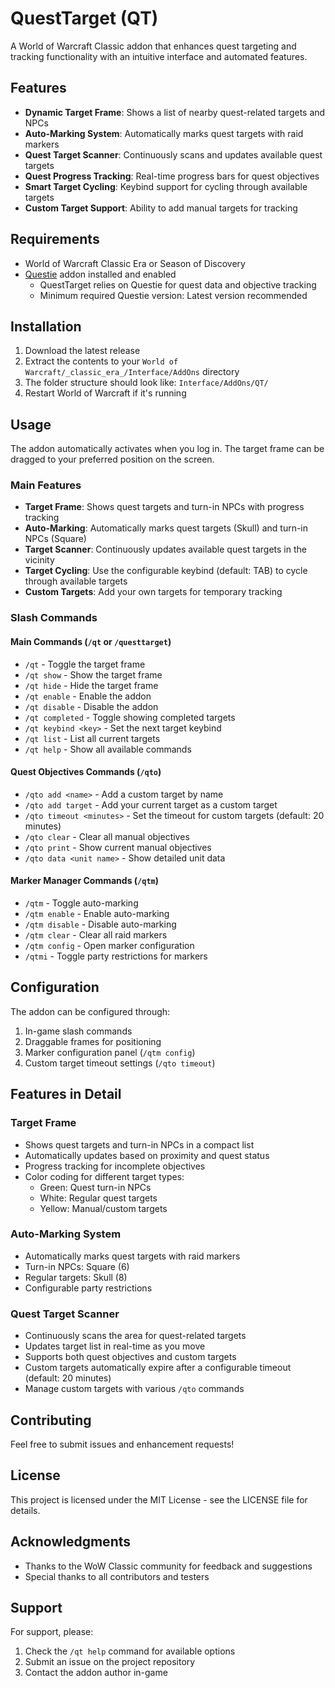 # QuestTarget (QT)

A World of Warcraft Classic addon that enhances quest targeting and tracking functionality with an intuitive interface and automated features.

## Features

- **Dynamic Target Frame**: Shows a list of nearby quest-related targets and NPCs
- **Auto-Marking System**: Automatically marks quest targets with raid markers
- **Quest Target Scanner**: Continuously scans and updates available quest targets
- **Quest Progress Tracking**: Real-time progress bars for quest objectives
- **Smart Target Cycling**: Keybind support for cycling through available targets
- **Custom Target Support**: Ability to add manual targets for tracking

## Requirements

- World of Warcraft Classic Era or Season of Discovery
- [Questie](https://www.curseforge.com/wow/addons/questie) addon installed and enabled
  - QuestTarget relies on Questie for quest data and objective tracking
  - Minimum required Questie version: Latest version recommended

## Installation

1. Download the latest release
2. Extract the contents to your `World of Warcraft/_classic_era_/Interface/AddOns` directory
3. The folder structure should look like: `Interface/AddOns/QT/`
4. Restart World of Warcraft if it's running

## Usage

The addon automatically activates when you log in. The target frame can be dragged to your preferred position on the screen.

### Main Features

- **Target Frame**: Shows quest targets and turn-in NPCs with progress tracking
- **Auto-Marking**: Automatically marks quest targets (Skull) and turn-in NPCs (Square)
- **Target Scanner**: Continuously updates available quest targets in the vicinity
- **Target Cycling**: Use the configurable keybind (default: TAB) to cycle through available targets
- **Custom Targets**: Add your own targets for temporary tracking

### Slash Commands

#### Main Commands (`/qt` or `/questtarget`)
- `/qt` - Toggle the target frame
- `/qt show` - Show the target frame
- `/qt hide` - Hide the target frame
- `/qt enable` - Enable the addon
- `/qt disable` - Disable the addon
- `/qt completed` - Toggle showing completed targets
- `/qt keybind <key>` - Set the next target keybind
- `/qt list` - List all current targets
- `/qt help` - Show all available commands

#### Quest Objectives Commands (`/qto`)
- `/qto add <name>` - Add a custom target by name
- `/qto add target` - Add your current target as a custom target
- `/qto timeout <minutes>` - Set the timeout for custom targets (default: 20 minutes)
- `/qto clear` - Clear all manual objectives
- `/qto print` - Show current manual objectives
- `/qto data <unit name>` - Show detailed unit data

#### Marker Manager Commands (`/qtm`)
- `/qtm` - Toggle auto-marking
- `/qtm enable` - Enable auto-marking
- `/qtm disable` - Disable auto-marking
- `/qtm clear` - Clear all raid markers
- `/qtm config` - Open marker configuration
- `/qtmi` - Toggle party restrictions for markers

## Configuration

The addon can be configured through:
1. In-game slash commands
2. Draggable frames for positioning
3. Marker configuration panel (`/qtm config`)
4. Custom target timeout settings (`/qto timeout`)

## Features in Detail

### Target Frame
- Shows quest targets and turn-in NPCs in a compact list
- Automatically updates based on proximity and quest status
- Progress tracking for incomplete objectives
- Color coding for different target types:
  - Green: Quest turn-in NPCs
  - White: Regular quest targets
  - Yellow: Manual/custom targets

### Auto-Marking System
- Automatically marks quest targets with raid markers
- Turn-in NPCs: Square (6)
- Regular targets: Skull (8)
- Configurable party restrictions

### Quest Target Scanner
- Continuously scans the area for quest-related targets
- Updates target list in real-time as you move
- Supports both quest objectives and custom targets
- Custom targets automatically expire after a configurable timeout (default: 20 minutes)
- Manage custom targets with various `/qto` commands

## Contributing

Feel free to submit issues and enhancement requests!

## License

This project is licensed under the MIT License - see the LICENSE file for details.

## Acknowledgments

- Thanks to the WoW Classic community for feedback and suggestions
- Special thanks to all contributors and testers

## Support

For support, please:
1. Check the `/qt help` command for available options
2. Submit an issue on the project repository
3. Contact the addon author in-game 